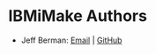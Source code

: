 # IBMiMake Authors

* Jeff Berman:
  [Email](mailto:jberman@s4isystems.com)  |
  [GitHub](https://github.com/JeffBerman)

